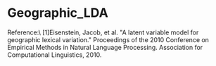 # Geographic_LDA

Reference:\\
[1]Eisenstein, Jacob, et al. "A latent variable model for geographic lexical variation." Proceedings of the 2010 Conference on Empirical Methods in Natural Language Processing. Association for Computational Linguistics, 2010.
